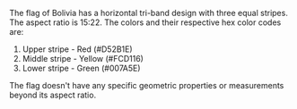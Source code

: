 The flag of Bolivia has a horizontal tri-band design with three equal stripes. The aspect ratio is 15:22. The colors and their respective hex color codes are:

1. Upper stripe - Red (#D52B1E)
2. Middle stripe - Yellow (#FCD116)
3. Lower stripe - Green (#007A5E)

The flag doesn't have any specific geometric properties or measurements beyond its aspect ratio.